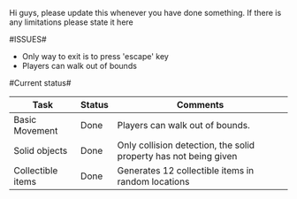 Hi guys, please update this whenever you have
done something. If there is any limitations
please state it here

#ISSUES#

- Only way to exit is to press 'escape' key
- Players can walk out of bounds


#Current status#

Task | Status | Comments
------------ | ------------- | -------------
Basic Movement | Done | Players can walk out of bounds.
Solid objects | Done | Only collision detection, the solid property has not being given
Collectible items | Done | Generates 12 collectible items in random locations